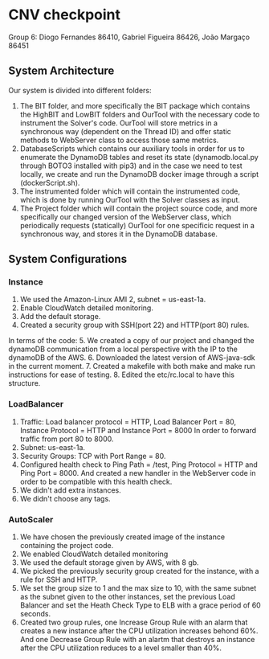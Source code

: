 # CNV checkpoint
Group 6:
Diogo Fernandes 86410, Gabriel Figueira 86426, João Margaço 86451

## System Architecture

Our system is divided into different folders:

1. The BIT folder, and more specifically the BIT package which contains the HighBIT and LowBIT folders and OurTool with the necessary code to instrument the Solver's code. OurTool will store metrics in a synchronous way (dependent on the Thread ID) and offer static methods to WebServer class to access those same metrics.
2. DatabaseScripts which contains our auxiliary tools in order for us to enumerate the DynamoDB tables and reset its state (dynamodb.local.py through BOTO3 installed with pip3) and in the case we need to test locally, we create and run the DynamoDB docker image through a script (dockerScript.sh).
3. The instrumented folder which will contain the instrumented code, which is done by running OurTool with the Solver classes as input.
4. The Project folder which will contain the project source code, and more specifically our changed version of the WebServer class, which periodically requests (statically) OurTool for one specificic request in a synchronous way, and stores it in the DynamoDB database.

## System Configurations

### Instance
1. We used the Amazon-Linux AMI 2, subnet = us-east-1a.
2. Enable CloudWatch detailed monitoring.
3. Add the default storage.
4. Created a security group with SSH(port 22) and HTTP(port 80) rules.


In terms of the code:
5. We created a copy of our project and changed the dynamoDB communication from a local perspective with the IP to the dynamoDB of the AWS. 
6. Downloaded the latest version of AWS-java-sdk in the current moment.
7. Created a makefile with both make and make run instructions for ease of testing.
8. Edited the etc/rc.local to have this structure.

### LoadBalancer
1. Traffic: Load balancer protocol = HTTP, Load Balancer Port = 80, Instance Protocol = HTTP and Instance Port = 8000
In order to forward traffic from port 80 to 8000.
2. Subnet: us-east-1a.
3. Security Groups: TCP with Port Range = 80.
4. Configured health check to Ping Path = /test, Ping Protocol = HTTP and Ping Port = 8000. And created a new handler in the WebServer code in order to be compatible with this health check.
5. We didn't add extra instances.
6. We didn't choose any tags.

### AutoScaler

1. We have chosen the previously created image of the instance containing the project code.
2. We enabled CloudWatch detailed monitoring
3. We used the default storage given by AWS, with 8 gb.
4. We picked the previously security group created for the instance, with a rule for SSH and HTTP.
5. We set the group size to 1 and the max size to 10, with the same subnet as the subnet given to the other instances, set the previous Load Balancer and set the Heath Check Type to ELB with a grace period of 60 seconds.
6. Created two group rules, one Increase Group Rule with an alarm that creates a new instance after the CPU utilization increases behond 60%. And one Decrease Group Rule with an alartm that destroys an instance after the CPU utilization reduces to a level smaller than 40%.

